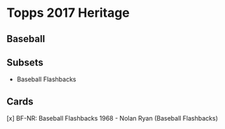 # Topps 2017 Heritage
## Baseball

## Subsets

- Baseball Flashbacks

## Cards

[x] BF-NR: Baseball Flashbacks 1968 - Nolan Ryan (Baseball Flashbacks)
